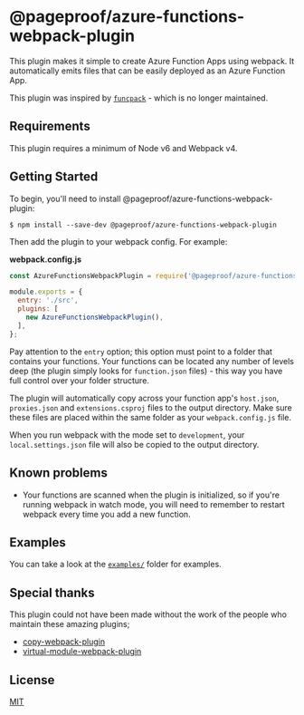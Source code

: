 # @pageproof/azure-functions-webpack-plugin

This plugin makes it simple to create Azure Function Apps using webpack. It automatically emits files that can be easily deployed as an Azure Function App.

This plugin was inspired by [`funcpack`](https://github.com/Azure/azure-functions-pack) - which is no longer maintained.

## Requirements

This plugin requires a minimum of Node v6 and Webpack v4.

## Getting Started

To begin, you'll need to install @pageproof/azure-functions-webpack-plugin:

```
$ npm install --save-dev @pageproof/azure-functions-webpack-plugin
```

Then add the plugin to your webpack config. For example:

**webpack.config.js**

```js
const AzureFunctionsWebpackPlugin = require('@pageproof/azure-functions-webpack-plugin');

module.exports = {
  entry: './src',
  plugins: [
    new AzureFunctionsWebpackPlugin(),
  ],
};
```

Pay attention to the `entry` option; this option must point to a folder that contains your functions. Your functions can be located any number of levels deep (the plugin simply looks for `function.json` files) - this way you have full control over your folder structure.

The plugin will automatically copy across your function app's `host.json`, `proxies.json` and `extensions.csproj` files to the output directory. Make sure these files are placed within the same folder as your `webpack.config.js` file.

When you run webpack with the mode set to `development`, your `local.settings.json` file will also be copied to the output directory.

## Known problems

- Your functions are scanned when the plugin is initialized, so if you're running webpack in watch mode, you will need to remember to restart webpack every time you add a new function.

## Examples

You can take a look at the [`examples/`](./examples) folder for examples.

## Special thanks

This plugin could not have been made without the work of the people who maintain these amazing plugins;

- [copy-webpack-plugin](https://www.npmjs.com/package/copy-webpack-plugin)
- [virtual-module-webpack-plugin](https://www.npmjs.com/package/virtual-module-webpack-plugin)

## License

[MIT](./LICENSE)
